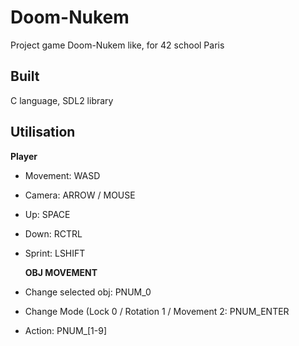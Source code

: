 # Doom-Nukem
Project game Doom-Nukem like, for 42 school Paris

## Built
  C language, SDL2 library

## Utilisation
   
   <strong>Player</strong>
* Movement:   WASD
* Camera:   ARROW / MOUSE
* Up:   SPACE
* Down:   RCTRL
* Sprint:   LSHIFT

    <strong>OBJ MOVEMENT</strong>
* Change selected obj:  PNUM_0
* Change Mode (Lock 0 / Rotation 1 / Movement 2:
                        PNUM_ENTER
* Action: PNUM_[1-9]
